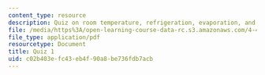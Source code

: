 ```yaml
---
content_type: resource
description: Quiz on room temperature, refrigeration, evaporation, and energy flow.
file: /media/https%3A/open-learning-course-data-rc.s3.amazonaws.com/4-42j-fundamentals-of-energy-in-buildings-fall-2010/c02b403efc43eb4f90a8be736fdb7acb_MIT4_42JF10_quiz01.pdf
file_type: application/pdf
resourcetype: Document
title: Quiz 1
uid: c02b403e-fc43-eb4f-90a8-be736fdb7acb
---
```

